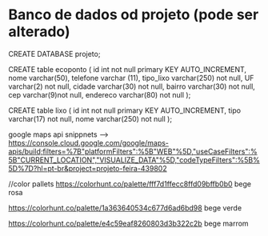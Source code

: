 # Banco de dados od projeto (pode ser alterado)

CREATE DATABASE projeto;


CREATE table ecoponto (
    id int not null primary KEY AUTO_INCREMENT,
    nome varchar(50),
    telefone varchar (11),
    tipo_lixo varchar(250) not null,
    UF varchar(2) not null,
    cidade varchar(30) not null,
    bairro varchar(30) not null,
    cep varchar(9)not null,
    endereco varchar(80) not null
);

CREATE table lixo (
    id int not null primary KEY AUTO_INCREMENT,
    tipo varchar(17) not null,
    nome varchar(250) not null
);

google maps api snippnets --> https://console.cloud.google.com/google/maps-apis/build;filters=%7B"platformFilters":%5B"WEB"%5D,"useCaseFilters":%5B"CURRENT_LOCATION","VISUALIZE_DATA"%5D,"codeTypeFilters":%5B%5D%7D?hl=pt-br&project=projeto-feira-439802

//color pallets
https://colorhunt.co/palette/fff7d1ffecc8ffd09bffb0b0
bege rosa

https://colorhunt.co/palette/1a363640534c677d6ad6bd98
bege verde    

https://colorhunt.co/palette/e4c59eaf8260803d3b322c2b
bege marrom
